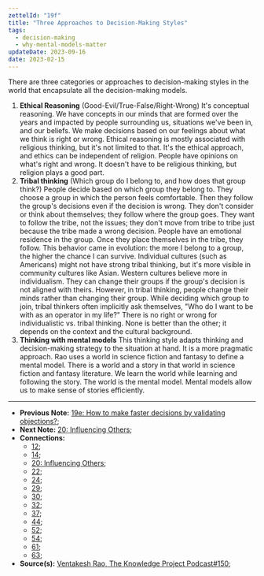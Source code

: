 ```yaml
---
zettelId: "19f"
title: "Three Approaches to Decision-Making Styles"
tags:
  - decision-making
  - why-mental-models-matter
updateDate: 2023-09-16
date: 2023-02-15
---
```


There are three categories or approaches to decision-making styles in the world that encapsulate all the decision-making models.

1. **Ethical Reasoning** (Good-Evil/True-False/Right-Wrong)
    It's conceptual reasoning. We have concepts in our minds that are formed over the years and impacted by people surrounding us, situations we've been in, and our beliefs. We make decisions based on our feelings about what we think is right or wrong.
    Ethical reasoning is mostly associated with religious thinking, but it's not limited to that. It's the ethical approach, and ethics can be independent of religion. People have opinions on what's right and wrong. It doesn't have to be religious thinking, but religion plays a good part.
2. **Tribal thinking** (Which group do I belong to, and how does that group think?)
    People decide based on which group they belong to. They choose a group in which the person feels comfortable. Then they follow the group's decisions even if the decision is wrong. They don't consider or think about themselves; they follow where the group goes. They want to follow the tribe, not the issues; they don't move from tribe to tribe just because the tribe made a wrong decision. People have an emotional residence in the group. Once they place themselves in the tribe, they follow. This behavior came in evolution: the more I belong to a group, the higher the chance I can survive. Individual cultures (such as Americans) might not have strong tribal thinking, but it's more visible in community cultures like Asian. Western cultures believe more in individualism. They can change their groups if the group's decision is not aligned with theirs. However, in tribal thinking, people change their minds rather than changing their group. While deciding which group to join, tribal thinkers often implicitly ask themselves, "Who do I want to be with as an operator in my life?"
    There is no right or wrong for individualistic vs. tribal thinking. None is better than the other; it depends on the context and the cultural background.
3. **Thinking with mental models**
    This thinking style adapts thinking and decision-making strategy to the situation at hand. It is a more pragmatic approach.
    Rao uses a world in science fiction and fantasy to define a mental model. There is a world and a story in that world in science fiction and fantasy literature. We learn the world while learning and following the story. The world is the mental model. Mental models allow us to make sense of stories efficiently.

---

- **Previous Note:** [19e: How to make faster decisions by validating objections?](/notes/19e);
- **Next Note:** [20: Influencing Others](/notes/20/);
- **Connections:**
  - [12](/notes/12/);
  - [14](/notes/14/);
  - [20: Influencing Others](/notes/20/);
  - [22](/notes/22/);
  - [24](/notes/24/);
  - [29](/notes/29/);
  - [30](/notes/30/);
  - [32](/notes/32/);
  - [37](/notes/37/);
  - [44](/notes/44/);
  - [52](/notes/52/);
  - [54](/notes/54/);
  - [61](/notes/61/);
  - [63](/notes/63/);
- **Source(s):** [Ventakesh Rao, The Knowledge Project Podcast#150](https://www.youtube.com/watch?v=ycaRAWBMGws&t=39s);
